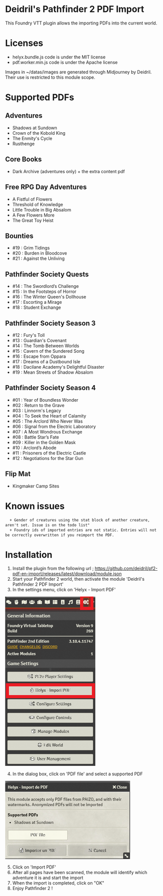 # Deidril's Pathfinder 2 PDF Import

This Foundry VTT plugin allows the importing PDFs into the current world.

# Licenses

- helyx.bundle.js code is under the MIT license
- pdf.worker.min.js code is under the Apache license

Images in ~/datas/images are generated through Midjourney by Deidril. Their use is restricted to this module scope.


# Supported PDFs

## Adventures

- Shadows at Sundown
- Crown of the Kobold King
- The Enmity's Cycle
- Rusthenge

## Core Books

- Dark Archive (adventures only) + the extra content pdf

## Free RPG Day Adventures

- A Fistful of Flowers
- Threshold of Knowledge
- Little Trouble in Big Absalom
- A Few Flowers More
- The Great Toy Heist

## Bounties

- #19 : Grim Tidings
- #20 : Burden in Bloodcove
- #21 : Against the Unliving

## Pathfinder Society Quests

- #14 : The Swordlord’s Challenge
- #15 : In the Footsteps of Horror
- #16 : The Winter Queen's Dollhouse
- #17 : Escorting a Mirage
- #18 : Student Exchange

## Pathfinder Society Season 3

- #12 : Fury's Toll
- #13 : Guardian's Covenant
- #14 : The Tomb Between Worlds
- #15 : Cavern of the Sundered Song
- #16 : Escape from Oppara
- #17 : Dreams of a Dustbound Isle
- #18 : Dacilane Academy's Delightful Disaster
- #19 : Mean Streets of Shadow Absalom

## Pathfinder Society Season 4

- #01 : Year of Boundless Wonder
- #02 : Return to the Grave
- #03 : Linnorm's Legacy
- #04 : To Seek the Heart of Calamity
- #05 : The Arclord Who Never Was
- #06 : Signal from the Electric Laboratory
- #07 : A Most Wondrous Exchange
- #08 : Battle Star’s Fate
- #09 : Killer in the Golden Mask
- #10 : Arclord’s Abode
- #11 : Prisoners of the Electric Castle
- #12 : Negotiations for the Star Gun

## Flip Mat

- Kingmaker Camp Sites

# Known issues

      + Gender of creatures using the stat block of another creature, aren't set. Issue is on the todo list"
      + Foundry ids of imported entries are not static. Entries will not be correctly overwritten if you reimport the PDF.

# Installation

1. Install the plugin from the following url ; https://github.com/deidril/pf2-pdf-en-import/releases/latest/download/module.json
2. Start your Pathfinder 2 world, then activate the module 'Deidril's Pathfinder 2 PDF Import'
3. In the settings menu, click on 'Helyx - Import PDF'

![Settings](/img/click_helyx.png)

4. In the dialog box, click on 'PDF file' and select a supported PDF

![Dialog](/img/dialog.png)

5. Click on 'Import PDF'
6. After all pages have been scanned, the module will identify which adventure it is and start the import
7. When the import is completed, click on "OK"
8. Enjoy Pathfinder 2 !

